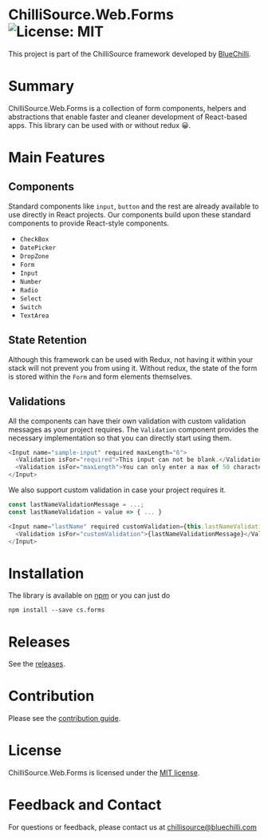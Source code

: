 # ChilliSource.Web.Forms        ![License: MIT](https://img.shields.io/badge/License-MIT-blue.svg)
This project is part of the ChilliSource framework developed by [BlueChilli](https://github.com/BlueChilli).

# Summary
ChilliSource.Web.Forms is a collection of form components, helpers and abstractions that enable faster and cleaner development of React-based apps. This library can be used with or without redux 😀.

# Main Features

## Components
Standard components like `input`, `button` and the rest are already available to use directly in React projects. Our components build upon these standard components to provide React-style components.
- `CheckBox`
- `DatePicker`
- `DropZone`
- `Form`
- `Input`
- `Number`
- `Radio`
- `Select`
- `Switch`
- `TextArea`

## State Retention
Although this framework can be used with Redux, not having it within your stack will not prevent you from using it. Without redux, the state of the form is stored within the `Form` and form elements themselves.

## Validations
All the components can have their own validation with custom validation messages as your project requires. The `Validation` component provides the necessary implementation so that you can directly start using them.
```js
<Input name="sample-input" required maxLength="6">
  <Validation isFor="required">This input can not be blank.</Validation>
  <Validation isFor="maxLength">You can only enter a max of 50 characters</Validation>
</Input>
```

We also support custom validation in case your project requires it.
```js
const lastNameValidationMessage = ...;
const lastNameValidation = value => { ... }

<Input name="lastName" required customValidation={this.lastNameValidation}>
  <Validation isFor="customValidation">{lastNameValidationMessage}</Validation>
</Input>
```

# Installation
The library is available on [npm](https://www.npmjs.com/package/cs.forms) or you can just do
```
npm install --save cs.forms
```

# Releases
See the [releases](https://github.com/BlueChilli/ChilliSource.Web.Forms/releases).

# Contribution
Please see the [contribution guide](https://github.com/BlueChilli/ChilliSource.Web/blob/master/CONTRIBUTING.md).

# License
ChilliSource.Web.Forms is licensed under the [MIT license](https://github.com/BlueChilli/ChilliSource.Web/blob/master/LICENSE).

# Feedback and Contact
For questions or feedback, please contact us at [chillisource@bluechilli.com](mailto:chillisource@bluechilli.com)

